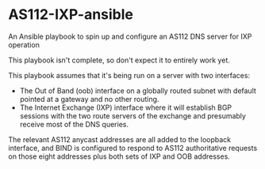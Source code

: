 # AS112-IXP-ansible
An Ansible playbook to spin up and configure an AS112 DNS server for IXP operation

This playbook isn't complete, so don't expect it to entirely work yet.

This playbook assumes that it's being run on a server with two interfaces:
* The Out of Band (oob) interface on a globally routed subnet with default pointed at a gateway and no other routing.
* The Internet Exchange (IXP) interface where it will establish BGP sessions with the two route servers of the exchange and presumably receive most of the DNS queries.

The relevant AS112 anycast addresses are all added to the loopback interface, and BIND is configured to respond to AS112 authoritative requests on those eight addresses plus both sets of IXP and OOB addresses.


